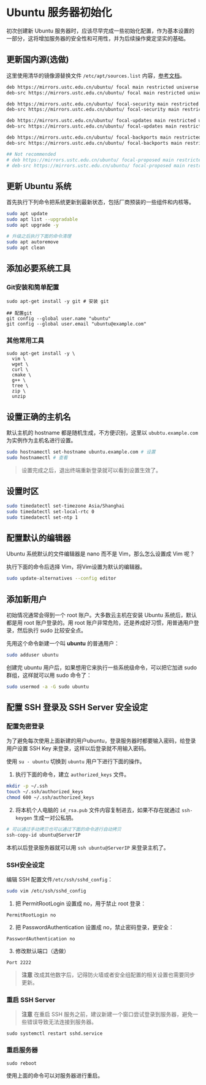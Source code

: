 # Ubuntu 服务器初始化

初次创建新 Ubuntu 服务器时，应该尽早完成一些初始化配置，作为基本设置的一部分，这将增加服务器的安全性和可用性，并为后续操作奠定坚实的基础。

## 更新国内源(选做)

这里使用清华的镜像源替换文件 `/etc/apt/sources.list` 内容，[参考文档](https://mirrors.ustc.edu.cn/help/ubuntu.html?highlight=ubuntu)。

```bash
deb https://mirrors.ustc.edu.cn/ubuntu/ focal main restricted universe multiverse
deb-src https://mirrors.ustc.edu.cn/ubuntu/ focal main restricted universe multiverse

deb https://mirrors.ustc.edu.cn/ubuntu/ focal-security main restricted universe multiverse
deb-src https://mirrors.ustc.edu.cn/ubuntu/ focal-security main restricted universe multiverse

deb https://mirrors.ustc.edu.cn/ubuntu/ focal-updates main restricted universe multiverse
deb-src https://mirrors.ustc.edu.cn/ubuntu/ focal-updates main restricted universe multiverse

deb https://mirrors.ustc.edu.cn/ubuntu/ focal-backports main restricted universe multiverse
deb-src https://mirrors.ustc.edu.cn/ubuntu/ focal-backports main restricted universe multiverse

## Not recommended
# deb https://mirrors.ustc.edu.cn/ubuntu/ focal-proposed main restricted universe multiverse
# deb-src https://mirrors.ustc.edu.cn/ubuntu/ focal-proposed main restricted universe multiverse
```


## 更新 Ubuntu 系统

首先执行下列命令把系统更新到最新状态，包括厂商预装的一些组件和内核等。

```bash
sudo apt update
sudo apt list --upgradable
sudo apt upgrade -y

# 升级之后执行下面的命令清理
sudo apt autoremove
sudo apt clean
```

## 添加必要系统工具

### Git安装和简单配置
```
sudo apt-get install -y git # 安装 git

## 配置git
git config --global user.name "ubuntu"
git config --global user.email "ubuntu@example.com"
```

### 其他常用工具

```
sudo apt-get install -y \
  vim \
  wget \
  curl \
  cmake \
  g++ \
  tree \
  zip \
  unzip
```

## 设置正确的主机名

默认主机的 hostname 都是随机生成，不方便识别，这里以 `ububtu.example.com` 为实例作为主机名进行设置。

```bash
sudo hostnamectl set-hostname ubuntu.example.com # 设置
sudo hostnamectl # 查看
```

> 设置完成之后，退出终端重新登录就可以看到设置生效了。

## 设置时区

```bash
sudo timedatectl set-timezone Asia/Shanghai
sudo timedatectl set-local-rtc 0
sudo timedatectl set-ntp 1
```

## 配置默认的编辑器

Ubuntu 系统默认的文件编辑器是 nano 而不是 Vim，那么怎么设置成 Vim 呢？

执行下面的命令后选择 Vim，将Vim设置为默认的编辑器。

```bash
sudo update-alternatives --config editor
```

## 添加新用户

初始情况通常会得到一个 root 账户。大多数云主机在安装 Ubuntu 系统后，默认都是用 root 账户登录的。用 root 账户非常危险，还是养成好习惯，用普通用户登录，然后执行 sudo 比较安全点。

先用这个命令新建一个叫 **ubuntu** 的普通用户：

```bash
sudo adduser ubuntu
```

创建完 ubuntu 用户后，如果想用它来执行一些系统级命令，可以把它加进 sudo 群组，这样就可以用 sudo 命令了：

```bash
sudo usermod -a -G sudo ubuntu
```

## 配置 SSH 登录及 SSH Server 安全设定

### 配置免密登录

为了避免每次使用上面新建的用户ubuntu，登录服务器时都要输入密码，给登录用户设置 SSH Key 来登录，这样以后登录就不用输入密码。

使用 `su - ubuntu` 切换到 `ubuntu` 用户下进行下面的操作。

1. 执行下面的命令，建立 `authorized_keys` 文件。

```bash
mkdir -p ~/.ssh
touch ~/.ssh/authorized_keys
chmod 600 ~/.ssh/authorized_keys
```

2. 将本机个人电脑的 `id_rsa.pub` 文件内容复制进去，如果不存在就通过 `ssh-keygen` 生成一对公私钥。

```bash
# 可以通过手动拷贝也可以通过下面的命令进行自动拷贝
ssh-copy-id ubuntu@ServerIP
```

本机以后登录服务器就可以用 `ssh ubuntu@ServerIP` 来登录主机了。

### SSH安全设定

编辑 SSH 配置文件`/etc/ssh/sshd_config`：

```bash
sudo vim /etc/ssh/sshd_config
```

1. 把 PermitRootLogin 设置成 no，用于禁止 root 登录：
```
PermitRootLogin no
```

2. 把 PasswordAuthentication 设置成 no，禁止密码登录，更安全：
```
PasswordAuthentication no
```

3. 修改默认端口（选做）

```
Port 2222
```

> **注意** 改成其他数字后，记得防火墙或者安全组配置的相关设置也需要同步更新。


### 重启 SSH Server

> **注意** 在重启 SSH 服务之前，建议新建一个窗口尝试登录到服务器，避免一些错误导致无法连接到服务器。

```
sudo systemctl restart sshd.service
```

### 重启服务器

```
sudo reboot
```

使用上面的命令可以对服务器进行重启。